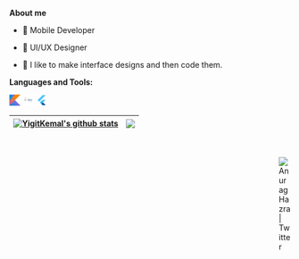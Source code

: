 **About me**

- 📱 Mobile Developer 

- 💎 UI/UX Designer

- 💫 I like to make interface designs and then code them.

**Languages and Tools:**  

<code><img height="20" src="https://raw.githubusercontent.com/github/explore/80688e429a7d4ef2fca1e82350fe8e3517d3494d/topics/kotlin/kotlin.png"></code>
<code><img height="20" src="https://raw.githubusercontent.com/github/explore/80688e429a7d4ef2fca1e82350fe8e3517d3494d/topics/java/java.png"></code>
<code><img height="20" src="https://raw.githubusercontent.com/github/explore/80688e429a7d4ef2fca1e82350fe8e3517d3494d/topics/flutter/flutter.png"></code>  


| <a href="https://github.com/yigitkemal/github-readme-stats"><img align="center" src="https://github-readme-stats.vercel.app/api?username=yigitkemal&show_icons=true&include_all_commits=true&theme=buefy&hide_border=true" alt="YigitKemal's github stats" /></a> | <a href="https://github.com/yigitkemal/github-readme-stats"><img align="center" src="https://github-readme-stats.vercel.app/api/top-langs/?username=yigitkemal&layout=compact&theme=buefy&hide_border=true" /></a> |
| ------------- | ------------- |


<!--
#### Top Repositories

 <a href="https://github.com/yigitkemal/github-readme-stats">
  <img align="center" src="https://github-readme-stats.vercel.app/api/pin/?username=yigitkemal&repo=github-readme-stats&theme=buefy" />
</a>
<a href="https://github.com/yigitkemal/yigitkemal.github.io">
  <img align="center" src="https://github-readme-stats.vercel.app/api/pin/?username=yigitkemal&repo=anuraghazra.github.io&theme=buefy" />
</a> -->

<br />
<br />

<a href="https://twitter.com/yigitkemalagac">
  <img align="right" alt="Anurag Hazra | Twitter" width="21px" src="https://raw.githubusercontent.com/anuraghazra/anuraghazra/master/assets/twitter.svg" />
</a>
